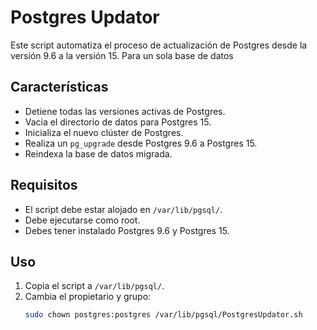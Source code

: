 # Postgres Updator

Este script automatiza el proceso de actualización de Postgres desde la versión 9.6 a la versión 15.
Para un sola base de datos
## Características

- Detiene todas las versiones activas de Postgres.
- Vacia el directorio de datos para Postgres 15.
- Inicializa el nuevo clúster de Postgres.
- Realiza un `pg_upgrade` desde Postgres 9.6 a Postgres 15.
- Reindexa la base de datos migrada.

## Requisitos

- El script debe estar alojado en `/var/lib/pgsql/`.
- Debe ejecutarse como root.
- Debes tener instalado Postgres 9.6 y Postgres 15.

## Uso

1. Copia el script a `/var/lib/pgsql/`.
2. Cambia el propietario y grupo:
   ```bash
   sudo chown postgres:postgres /var/lib/pgsql/PostgresUpdator.sh
